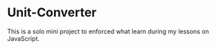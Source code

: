 # Unit-Converter
This is a solo mini project to enforced what learn during my lessons on JavaScript.
